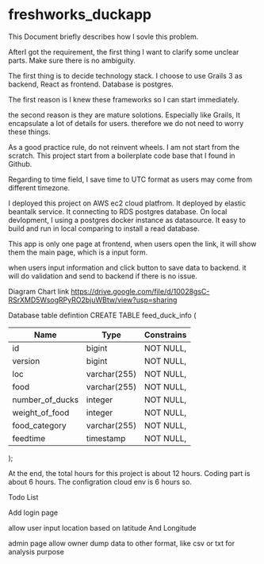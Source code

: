 # freshworks_duckapp
This Document briefly describes how I sovle this problem.

AfterI got the requirement, the first thing  I want to clarify some unclear parts.  Make sure there is no ambiguity. 

The first thing is to decide technology stack. I choose to use Grails 3 as backend, React as frontend. Database is postgres.

The first reason is I knew these frameworks so I can start immediately.

the second reason is they are mature solotions.  Especially like Grails, It encapsulate a lot of details for users. therefore we do not need to worry these things. 

As a good practice rule, do not reinvent wheels. I am not start from the scratch. This project start from a boilerplate code base that I found in Github.

Regarding to time field, I save time to UTC format as users may come from different timezone.

I deployed this project on AWS ec2 cloud platfrom. It deployed by elastic beantalk service. It connecting to RDS postgres database. 
On local devlopment, I using a postgres docker instance as datasource. It easy to build and run in local comparing to install a read database.


This app is only one page at frontend, when users open the link, it will show them the main page, which is a input form. 

when users input information and click button to save data to backend. it will do validation and send to backend if there is no issue.


Diagram Chart link
https://drive.google.com/file/d/10028gsC-RSrXMD5WsogRPyRO2bjuWBtw/view?usp=sharing

Database table defintion
CREATE TABLE feed_duck_info
(

| Name            | Type        | Constrains|
| ---             |  ---        | ----      |
| id              | bigint      | NOT NULL, |
| version         | bigint      | NOT NULL, |
| loc             | varchar(255)| NOT NULL, |
| food            | varchar(255)| NOT NULL, |
| number_of_ducks | integer     | NOT NULL, |
| weight_of_food  | integer     | NOT NULL, |
| food_category   | varchar(255)| NOT NULL, |
| feedtime        | timestamp   | NOT NULL, |
 
);

At the end, the total hours for this project is about 12 hours. Coding part is about 6 hours. The configration cloud env is 6 hours so. 

Todo List 

Add login page 

allow user input location based on latitude And Longitude 

admin page allow owner dump data to other format, like csv or txt for analysis purpose







